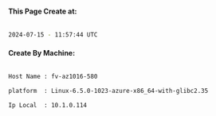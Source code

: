 
   
#### This Page Create at:

```bash

2024-07-15 - 11:57:44 UTC

```

#### Create By Machine:

```bash

Host Name : fv-az1016-580

platform  : Linux-6.5.0-1023-azure-x86_64-with-glibc2.35

Ip Local  : 10.1.0.114

```

